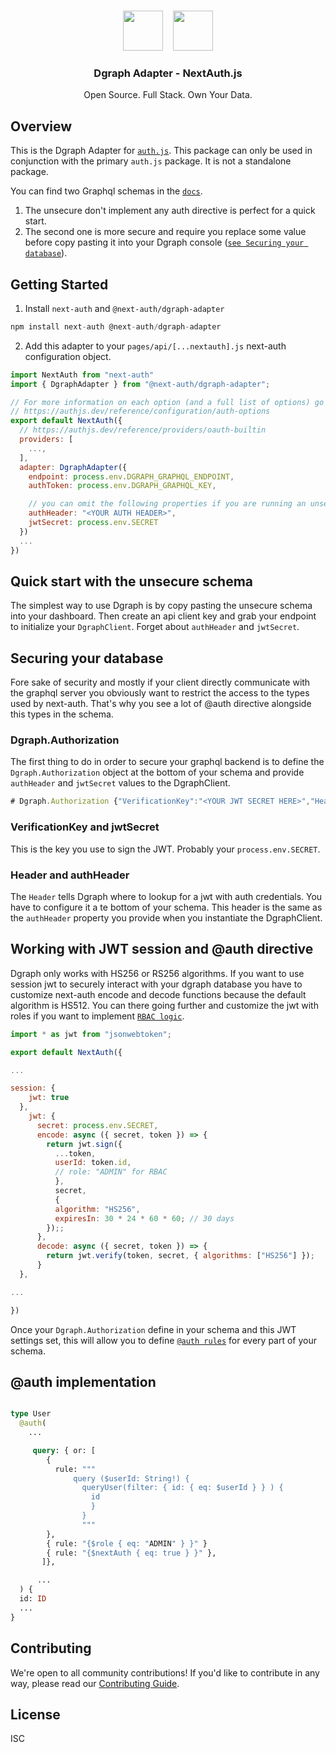 <p align="center">
   <br/>
   <a href="https://authjs.dev" target="_blank"><img height="64px" src="https://authjs.dev/img/logo/logo-sm.png" /></a>&nbsp;&nbsp;&nbsp;&nbsp;<img height="64px" src="https://cloud.dgraph.io/logo.svg" />
   <h3 align="center"><b>Dgraph Adapter</b> - NextAuth.js</h3>
   <p align="center">
   Open Source. Full Stack. Own Your Data.
   </p>
   <!-- <p align="center" style="align: center;">
      <img src="https://github.com/nextauthjs/next-auth/actions/workflows/release.yml/badge.svg?branch=main" alt="CI Test" />
      <img src="https://img.shields.io/bundlephobia/minzip/@next-auth/prisma-adapter" alt="Bundle Size"/>
      <img src="https://img.shields.io/npm/v/@next-auth/prisma-adapter" alt="@next-auth/prisma-adapter Version" />
   </p> -->
</p>

## Overview

This is the Dgraph Adapter for [`auth.js`](https://authjs.dev). This package can only be used in conjunction with the primary `auth.js` package. It is not a standalone package.

You can find two Graphql schemas in the [`docs`](https://authjs.dev/adapters/dgraph/schema.gql).

1. The unsecure don't implement any auth directive is perfect for a quick start.
2. The second one is more secure and require you replace some value before copy pasting it into your Dgraph console ([`see Securing your database`](#securing-your-database)).

## Getting Started

1. Install `next-auth` and `@next-auth/dgraph-adapter`

```js
npm install next-auth @next-auth/dgraph-adapter
```

2. Add this adapter to your `pages/api/[...nextauth].js` next-auth configuration object.

```js
import NextAuth from "next-auth"
import { DgraphAdapter } from "@next-auth/dgraph-adapter";

// For more information on each option (and a full list of options) go to
// https://authjs.dev/reference/configuration/auth-options
export default NextAuth({
  // https://authjs.dev/reference/providers/oauth-builtin
  providers: [
    ...,
  ],
  adapter: DgraphAdapter({
    endpoint: process.env.DGRAPH_GRAPHQL_ENDPOINT,
    authToken: process.env.DGRAPH_GRAPHQL_KEY,

    // you can omit the following properties if you are running an unsecure schema
    authHeader: "<YOUR AUTH HEADER>",
    jwtSecret: process.env.SECRET
  })
  ...
})
```

## Quick start with the unsecure schema

The simplest way to use Dgraph is by copy pasting the unsecure schema into your dashboard. Then create an api client key and grab your endpoint to initialize your `DgraphClient`. Forget about `authHeader` and `jwtSecret`.

## Securing your database

Fore sake of security and mostly if your client directly communicate with the graphql server you obviously want to restrict the access to the types used by next-auth. That's why you see a lot of @auth directive alongside this types in the schema.

### Dgraph.Authorization

The first thing to do in order to secure your graphql backend is to define the `Dgraph.Authorization` object at the bottom of your schema and provide `authHeader` and `jwtSecret` values to the DgraphClient.

```js
# Dgraph.Authorization {"VerificationKey":"<YOUR JWT SECRET HERE>","Header":"<YOUR AUTH HEADER HERE>","Namespace":"<YOUR CUSTOM NAMESPACE HERE>","Algo":"HS256"}
```

### VerificationKey and jwtSecret

This is the key you use to sign the JWT. Probably your `process.env.SECRET`.

### Header and authHeader

The `Header` tells Dgraph where to lookup for a jwt with auth credentials. You have to configure it a te bottom of your schema. This header is the same as the `authHeader` property you provide when you instantiate the DgraphClient.

## Working with JWT session and @auth directive

Dgraph only works with HS256 or RS256 algorithms. If you want to use session jwt to securely interact with your dgraph database you have to customize next-auth encode and decode functions because the default algorithm is HS512. You can there going further and customize the jwt with roles if you want to implement [`RBAC logic`](https://dgraph.io/docs/graphql/authorization/directive/#role-based-access-control).

```js
import * as jwt from "jsonwebtoken";

export default NextAuth({

...

session: {
    jwt: true
  },
    jwt: {
      secret: process.env.SECRET,
      encode: async ({ secret, token }) => {
        return jwt.sign({
          ...token,
          userId: token.id,
          // role: "ADMIN" for RBAC
          },
          secret,
          {
          algorithm: "HS256",
          expiresIn: 30 * 24 * 60 * 60; // 30 days
        });;
      },
      decode: async ({ secret, token }) => {
        return jwt.verify(token, secret, { algorithms: ["HS256"] });
      }
  },

...

})
```

Once your `Dgraph.Authorization` define in your schema and this JWT settings set, this will allow you to define [`@auth rules`](https://dgraph.io/docs/graphql/authorization/authorization-overview/) for every part of your schema.

## @auth implementation

```graphql

type User
  @auth(
    ...

     query: { or: [
        {
          rule: """
              query ($userId: String!) {
                queryUser(filter: { id: { eq: $userId } } ) {
                  id
                  }
                }
                """
        },
        { rule: "{$role { eq: "ADMIN" } }" }
        { rule: "{$nextAuth { eq: true } }" },
       ]},

      ...
  ) {
  id: ID
  ...
}

```

## Contributing

We're open to all community contributions! If you'd like to contribute in any way, please read our [Contributing Guide](https://github.com/nextauthjs/.github/blob/main/CONTRIBUTING.md).


## License

ISC
